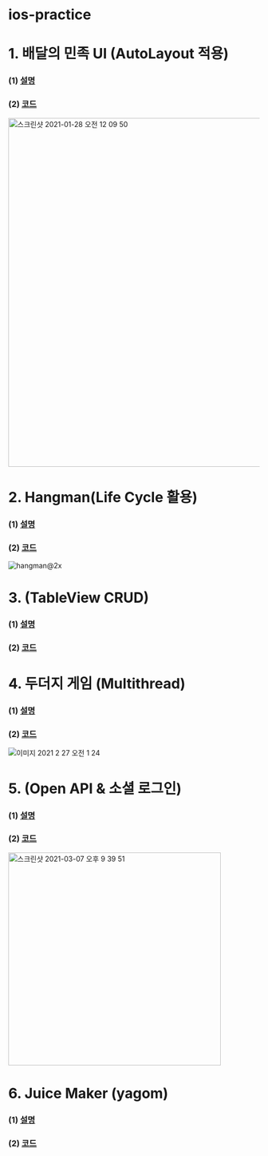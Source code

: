 
# ios-practice


# 1. 배달의 민족 UI (AutoLayout 적용)
### (1) [설명]()
### (2) [코드](https://github.com/CJMIN/ios-practice/tree/main/Assignment_01)
<img width="698" alt="스크린샷 2021-01-28 오전 12 09 50" src="https://user-images.githubusercontent.com/46758264/106011132-83d99800-60fd-11eb-9d75-cdd893f11891.png">

# 2. Hangman(Life Cycle 활용)
### (1) [설명]()
### (2) [코드](https://github.com/CJMIN/ios-practice/tree/main/Hangman)
![hangman@2x](https://user-images.githubusercontent.com/46758264/107516881-5fe37f80-6bf0-11eb-8b90-12e7cba2bd7e.jpg)

# 3. (TableView CRUD)
### (1) [설명]()
### (2) [코드]()

# 4. 두더지 게임 (Multithread)
### (1) [설명]()
### (2) [코드]()

![이미지 2021  2  27  오전 1 24](https://user-images.githubusercontent.com/46758264/109326646-c9bf8280-789a-11eb-808a-a4ce69abd080.jpg)

# 5. (Open API & 소셜 로그인)
### (1) [설명]()
### (2) [코드]()

<img width="426" alt="스크린샷 2021-03-07 오후 9 39 51" src="https://user-images.githubusercontent.com/46758264/110240163-e8560580-7f8d-11eb-83c8-d22b14abad43.png">

# 6. Juice Maker (yagom)
### (1) [설명]()
### (2) [코드]()
